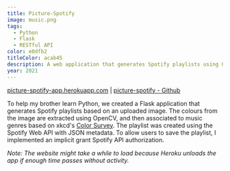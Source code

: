 ```yaml
---
title: Picture-Spotify
image: music.png
tags:
  - Python
  - Flask
  - RESTful API
color: e0dfb2
titleColor: acab45
description: A web application that generates Spotify playlists using OpenCV and the Spotify API with Python.
year: 2021
---
```

[picture-spotify-app.herokuapp.com](http://picture-spotify-app.herokuapp.com/) | 
[picture-spotify - Github](https://github.com/tiffanymatthe/picture-spotify)

To help my brother learn Python, we created a Flask application that generates Spotify playlists based on an uploaded image. The colours from the image are extracted using OpenCV, and then associated to music genres based on xkcd's [Color Survey](https://blog.xkcd.com/2010/05/03/color-survey-results/). The playlist was created using the Spotify Web API with JSON metadata. To allow users to save the playlist, I implemented an implicit grant Spotify API authorization.

*Note: The website might take a while to load because Heroku unloads the app if enough time passes without activity.*